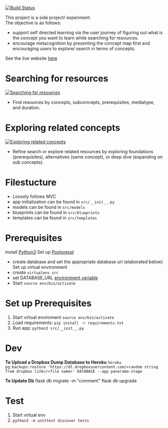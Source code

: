 [![Build Status](https://travis-ci.com/michlee1337/panorama.svg?branch=master)](https://travis-ci.com/michlee1337/panorama)

This project is a side project/ experiment. </br>
The objective is as follows:
- support self directed learning via the user journey of figuring out what is the concept you want to learn while searching for resources.
- encourage metacognition by presenting the concept map first and encouraging users to explore/ search in terms of concepts.

See the live website [here](https://panorama-stage.herokuapp.com/artifacts/search) </br>

# Searching for resources
[![Searching for resources](https://img.youtube.com/vi/RwjTc0yDfAc/0.jpg)](https://www.youtube.com/watch?v=RwjTc0yDfAc)
- Find resources by concepts, subconcepts, prerequisites, mediatype, and duration.

# Exploring related concepts
[![Exploring related concepts](https://img.youtube.com/vi/yPmlOpmwDAU/0.jpg)](https://www.youtube.com/watch?v=yPmlOpmwDAU)
- Refine search or explore related resources by exploring foundations (prerequisites), alternatives (same concept), or deep dive (expanding on sub concepts).

# Filestucture
- Loosely follows MVC
- app initialization can be found in `src/__init__.py`
- models can be found in `src/models`
- blueprints can be found in `src/blueprints`
- templates can be found in `src/templates`

# Prerequisites
Install [Python3](https://www.python.org/downloads/)
Set up [Postgresql](https://www.elliotblackburn.com/installing-postgresql-on-macos-osx/)
- create database and set the appropriate database url (elaborated below)
Set up virtual environment
- create `virtualenv src`
- set DATABASE_URL [environment variable](https://stackoverflow.com/questions/9554087/setting-an-environment-variable-in-virtualenv)
- Start `source env/bin/activate`

# Set up Prerequisites
1. Start virtual enviroment `source env/bin/activate`
2. Load requirements: `pip install -r requirements.txt`
3. Run app: `python3 src/__init__.py`

# Dev
**To Upload a Dropbox Dump Database to Heroku**
```heroku pg:backups:restore 'https://dl.dropboxusercontent.com/<random string from dropbox link>/<file name>' DATABASE --app panorama-stage```

**To Update Db**
flask db migrate -m "comment"
flask db upgrade

# Test
1. Start virtual env
2. `python3 -m unittest discover tests`

